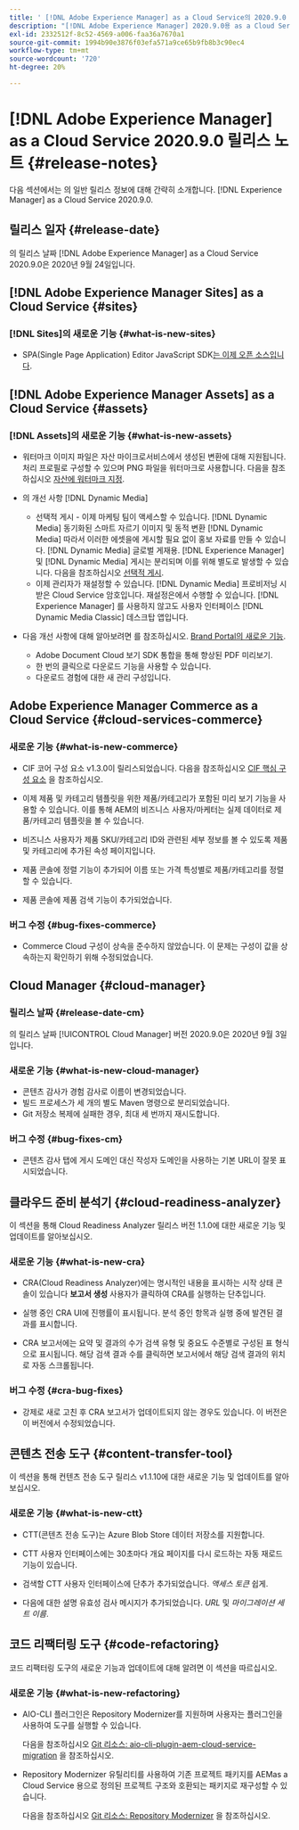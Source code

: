 ```yaml
---
title: ' [!DNL Adobe Experience Manager] as a Cloud Service의 2020.9.0 릴리스 정보입니다.'
description: "[!DNL Adobe Experience Manager] 2020.9.0용 as a Cloud Service 릴리스 노트"
exl-id: 2332512f-8c52-4569-a006-faa36a7670a1
source-git-commit: 1994b90e3876f03efa571a9ce65b9fb8b3c90ec4
workflow-type: tm+mt
source-wordcount: '720'
ht-degree: 20%

---
```


# [!DNL Adobe Experience Manager] as a Cloud Service 2020.9.0 릴리스 노트  {#release-notes}

다음 섹션에서는 의 일반 릴리스 정보에 대해 간략히 소개합니다. [!DNL Experience Manager] as a Cloud Service 2020.9.0.

## 릴리스 일자 {#release-date}

의 릴리스 날짜 [!DNL Adobe Experience Manager] as a Cloud Service 2020.9.0은 2020년 9월 24일입니다.

## [!DNL Adobe Experience Manager Sites] as a Cloud Service {#sites}

### [!DNL Sites]의 새로운 기능 {#what-is-new-sites}

* SPA(Single Page Application) Editor JavaScript SDK[는 이제 오픈 소스입니다](/help/implementing/developing/hybrid/reference-materials.md).

## [!DNL Adobe Experience Manager Assets] as a Cloud Service {#assets}

### [!DNL Assets]의 새로운 기능 {#what-is-new-assets}

* 워터마크 이미지 파일은 자산 마이크로서비스에서 생성된 변환에 대해 지원됩니다. 처리 프로필로 구성할 수 있으며 PNG 파일을 워터마크로 사용합니다. 다음을 참조하십시오 [자산에 워터마크 지정](/help/assets/watermark-assets.md).

* 의 개선 사항 [!DNL Dynamic Media]

   * 선택적 게시 - 이제 마케팅 팀이 액세스할 수 있습니다. [!DNL Dynamic Media] 동기화된 스마트 자르기 이미지 및 동적 변환 [!DNL Dynamic Media] 따라서 이러한 에셋을에 게시할 필요 없이 홍보 자료를 만들 수 있습니다. [!DNL Dynamic Media] 글로벌 게재용. [!DNL Experience Manager] 및 [!DNL Dynamic Media] 게시는 분리되며 이를 위해 별도로 발생할 수 있습니다. 다음을 참조하십시오 [선택적 게시](/help/assets/dynamic-media/selective-publishing.md).
   * 이제 관리자가 재설정할 수 있습니다. [!DNL Dynamic Media] 프로비저닝 시 받은 Cloud Service 암호입니다. 재설정은에서 수행할 수 있습니다. [!DNL Experience Manager] 를 사용하지 않고도 사용자 인터페이스 [!DNL Dynamic Media Classic] 데스크탑 앱입니다.

* 다음 개선 사항에 대해 알아보려면 를 참조하십시오. [Brand Portal의 새로운 기능](https://experienceleague.adobe.com/docs/experience-manager-brand-portal/using/introduction/whats-new.html).

   * Adobe Document Cloud 보기 SDK 통합을 통해 향상된 PDF 미리보기.
   * 한 번의 클릭으로 다운로드 기능을 사용할 수 있습니다.
   * 다운로드 경험에 대한 새 관리 구성입니다.

<!--
### Bugs Fixed {#bugs-fixed-assets}

TBD: list of Assets aaCS bugs that are fixed.
-->

## Adobe Experience Manager Commerce as a Cloud Service {#cloud-services-commerce}

### 새로운 기능 {#what-is-new-commerce}

* CIF 코어 구성 요소 v1.3.0이 릴리스되었습니다. 다음을 참조하십시오 [CIF 핵심 구성 요소](https://github.com/adobe/aem-core-cif-components/releases/tag/core-cif-components-reactor-1.3.0) 을 참조하십시오.

* 이제 제품 및 카테고리 템플릿을 위한 제품/카테고리가 포함된 미리 보기 기능을 사용할 수 있습니다. 이를 통해 AEM의 비즈니스 사용자/마케터는 실제 데이터로 제품/카테고리 템플릿을 볼 수 있습니다.

* 비즈니스 사용자가 제품 SKU/카테고리 ID와 관련된 세부 정보를 볼 수 있도록 제품 및 카테고리에 추가된 속성 페이지입니다.

* 제품 콘솔에 정렬 기능이 추가되어 이름 또는 가격 특성별로 제품/카테고리를 정렬할 수 있습니다.

* 제품 콘솔에 제품 검색 기능이 추가되었습니다.

### 버그 수정 {#bug-fixes-commerce}

* Commerce Cloud 구성이 상속을 준수하지 않았습니다. 이 문제는 구성이 값을 상속하는지 확인하기 위해 수정되었습니다.

## Cloud Manager {#cloud-manager}

### 릴리스 날짜 {#release-date-cm}

의 릴리스 날짜 [!UICONTROL Cloud Manager] 버전 2020.9.0은 2020년 9월 3일입니다.

### 새로운 기능 {#what-is-new-cloud-manager}

* 콘텐츠 감사가 경험 감사로 이름이 변경되었습니다.
* 빌드 프로세스가 세 개의 별도 Maven 명령으로 분리되었습니다.
* Git 저장소 복제에 실패한 경우, 최대 세 번까지 재시도합니다.

### 버그 수정 {#bug-fixes-cm}

* 콘텐츠 감사 탭에 게시 도메인 대신 작성자 도메인을 사용하는 기본 URL이 잘못 표시되었습니다.

## 클라우드 준비 분석기 {#cloud-readiness-analyzer}

이 섹션을 통해 Cloud Readiness Analyzer 릴리스 버전 1.1.0에 대한 새로운 기능 및 업데이트를 알아보십시오.

### 새로운 기능 {#what-is-new-cra}

* CRA(Cloud Readiness Analyzer)에는 명시적인 내용을 표시하는 시작 상태 콘솔이 있습니다 **보고서 생성** 사용자가 클릭하여 CRA를 실행하는 단추입니다.

* 실행 중인 CRA UI에 진행률이 표시됩니다. 분석 중인 항목과 실행 중에 발견된 결과를 표시합니다.

* CRA 보고서에는 요약 및 결과의 수가 검색 유형 및 중요도 수준별로 구성된 표 형식으로 표시됩니다. 해당 검색 결과 수를 클릭하면 보고서에서 해당 검색 결과의 위치로 자동 스크롤됩니다.

### 버그 수정 {#cra-bug-fixes}

* 강제로 새로 고친 후 CRA 보고서가 업데이트되지 않는 경우도 있습니다. 이 버전은 이 버전에서 수정되었습니다.

## 콘텐츠 전송 도구 {#content-transfer-tool}

이 섹션을 통해 컨텐츠 전송 도구 릴리스 v1.1.10에 대한 새로운 기능 및 업데이트를 알아보십시오.

### 새로운 기능 {#what-is-new-ctt}

* CTT(콘텐츠 전송 도구)는 Azure Blob Store 데이터 저장소를 지원합니다.

* CTT 사용자 인터페이스에는 30초마다 개요 페이지를 다시 로드하는 자동 재로드 기능이 있습니다.

* 검색할 CTT 사용자 인터페이스에 단추가 추가되었습니다. *액세스 토큰* 쉽게.

* 다음에 대한 설명 유효성 검사 메시지가 추가되었습니다. *URL* 및 *마이그레이션 세트 이름*.

## 코드 리팩터링 도구 {#code-refactoring}

코드 리팩터링 도구의 새로운 기능과 업데이트에 대해 알려면 이 섹션을 따르십시오.

### 새로운 기능 {#what-is-new-refactoring}

* AIO-CLI 플러그인은 Repository Modernizer를 지원하며 사용자는 플러그인을 사용하여 도구를 실행할 수 있습니다.

  다음을 참조하십시오 [Git 리소스: aio-cli-plugin-aem-cloud-service-migration](https://github.com/adobe/aio-cli-plugin-aem-cloud-service-migration) 을 참조하십시오.

* Repository Modernizer 유틸리티를 사용하여 기존 프로젝트 패키지를 AEMas a Cloud Service 용으로 정의된 프로젝트 구조와 호환되는 패키지로 재구성할 수 있습니다.

  다음을 참조하십시오 [Git 리소스: Repository Modernizer](https://github.com/adobe/aem-cloud-service-source-migration/tree/master/packages/repository-modernizer) 을 참조하십시오.

